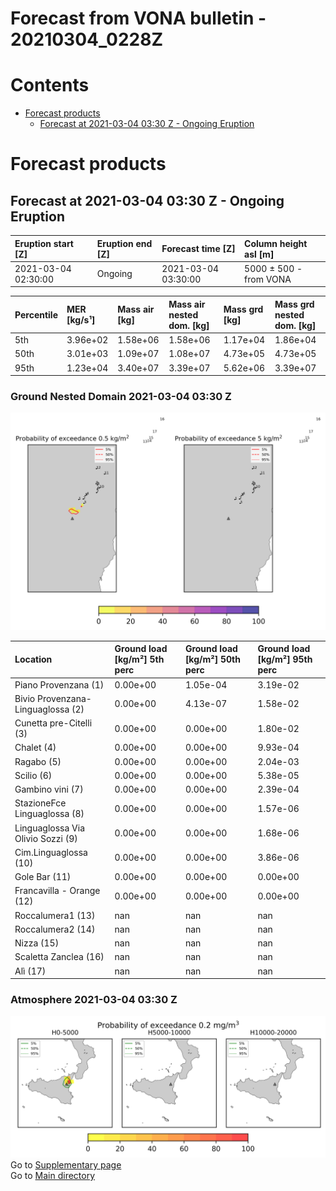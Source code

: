 
Forecast from VONA bulletin - 20210304_0228Z
============================================

Contents
========

* [Forecast products](#forecast-products)
	* [Forecast at 2021-03-04 03:30 Z - Ongoing Eruption](#forecast-at-2021-03-04-0330-z---ongoing-eruption)

# Forecast products

## Forecast at 2021-03-04 03:30 Z - Ongoing Eruption
  

|Eruption start [Z]|Eruption end [Z]|Forecast time [Z]|Column height asl [m]|
| :--- | :--- | :--- | :--- |
|2021-03-04 02:30:00|Ongoing|2021-03-04 03:30:00|5000 ± 500 - from VONA|
  
  

|Percentile|MER [kg/s¹]|Mass air [kg]|Mass air nested dom. [kg]|Mass grd [kg]|Mass grd nested dom. [kg]|
| :--- | :--- | :--- | :--- | :--- | :--- |
|5th|3.96e+02|1.58e+06|1.58e+06|1.17e+04|1.86e+04|
|50th|3.01e+03|1.09e+07|1.08e+07|4.73e+05|4.73e+05|
|95th|1.23e+04|3.40e+07|3.39e+07|5.62e+06|3.39e+07|
  

### Ground Nested Domain 2021-03-04 03:30 Z
  
![](./figures/probability_grd_2021_03_04_0330_grid_1_1.png)  
  
  
  
  
  
  
  
  
  
  
  
  
  
  
  
  

|Location|Ground load [kg/m²] 5th perc|Ground load [kg/m²] 50th perc|Ground load [kg/m²] 95th perc|
| :--- | :--- | :--- | :--- |
|Piano Provenzana (1)|0.00e+00|1.05e-04|3.19e-02|
|Bivio Provenzana-Linguaglossa (2)|0.00e+00|4.13e-07|1.58e-02|
|Cunetta pre-Citelli (3)|0.00e+00|0.00e+00|1.80e-02|
|Chalet (4)|0.00e+00|0.00e+00|9.93e-04|
|Ragabo (5)|0.00e+00|0.00e+00|2.04e-03|
|Scilio (6)|0.00e+00|0.00e+00|5.38e-05|
|Gambino vini (7)|0.00e+00|0.00e+00|2.39e-04|
|StazioneFce Linguaglossa (8)|0.00e+00|0.00e+00|1.57e-06|
|Linguaglossa Via Olivio Sozzi (9)|0.00e+00|0.00e+00|1.68e-06|
|Cim.Linguaglossa (10)|0.00e+00|0.00e+00|3.86e-06|
|Gole Bar (11)|0.00e+00|0.00e+00|0.00e+00|
|Francavilla - Orange (12)|0.00e+00|0.00e+00|0.00e+00|
|Roccalumera1 (13)|nan|nan|nan|
|Roccalumera2 (14)|nan|nan|nan|
|Nizza (15)|nan|nan|nan|
|Scaletta Zanclea (16)|nan|nan|nan|
|Alì (17)|nan|nan|nan|
  

### Atmosphere 2021-03-04 03:30 Z
  
![](./figures/probability_air_2021_03_04_0330_grid_2_conclev_1_1.png)  
Go to [Supplementary page](Supplementary_page.md)  
Go to [Main directory](https://github.com/federicapardini/Real_time_ash_forecast)